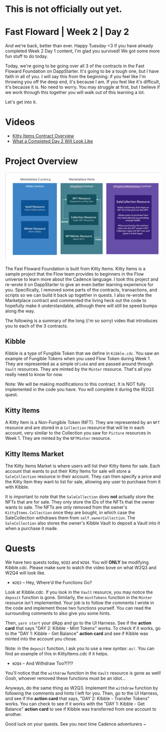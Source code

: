 # This is not officially out yet.

# Fast Floward | Week 2 | Day 2

And we're back, better than ever. Happy Tuesday <3 If you have already completed Week 2 Day 1 content, I'm glad you survived! We got some more fun stuff to do today. 

Today, we're going to be going over all 3 of the contracts in the Fast Floward Foundation on DappStarter. It's going to be a tough one, but I have faith in all of you. I will say this from the beginning: if you feel like I'm throwing you off the deep end, it's because I am. If you feel like it's difficult, it's because it is. No need to worry. You may struggle at first, but I believe if we work through this together you will walk out of this learning a lot. 

Let's get into it.

# Videos

- [Kitty Items Contract Overview](https://studio.youtube.com/video/Et26OpyKnx0/edit)
- [What a Completed Day 2 Will Look Like]()
# Project Overview

![Project Overview](images/kitty-items.PNG)

The Fast Floward Foundation is built from Kitty Items. Kitty Items is a sample project that the Flow team provides to beginners in the Flow universe to learn more about the Cadence language. I took this project and re-wrote it on DappStarter to give an even better learning experience for you. Specifically, I removed some parts of the contracts, transactions, and scripts so we can build it back up together in quests. I also re-wrote the Marketplace contract and commented the living heck out the code to hopefully make it understandable, although there will still be speed bumps along the way.

The following is a summary of the long (i'm so sorry) video that introduces you to each of the 3 contracts.

## Kibble

Kibble is a type of Fungible Token that we define in `Kibble.cdc`. You saw an example of Fungible Tokens when you used Flow Token during Week 1. They are represented as a simple `UFix64` and are passed around through `Vault` resources. They are minted by the `Minter` resource. That's all you really need to know for now.

Note: We will be making modifications to this contract. It is NOT fully implemented in the code you have. You will complete it during the W2Q3 quest.

## Kitty Items

A Kitty Item is a Non-Fungible Token (NFT). They are represented by an `NFT` resource and are stored in a `Collection` resource that will lie in each account, very similar to the Collection you saw for `Picture` resources in Week 1. They are minted by the `NFTMinter` resource.

## Kitty Items Market

The Kitty Items Market is where users will list their Kitty Items for sale. Each account that wants to put their Kitty Items for sale will store a `SaleCollection` resource in their account. They can then specify a price and the Kitty Item they want to list for sale, allowing any user to purchase from it with Kibble.

It is important to note that the `SaleCollection` does **not** actually store the NFTs that are for sale. They only store the IDs of the NFTs that the owner wants to sale. The NFTs are only removed from the owner's `KittyItems.Collection` once they are bought, in which case the SaleCollection withdraws them from `self.ownerCollection`. The `SaleCollection` also stores the owner's Kibble Vault to deposit a Vault into it when a purchase it made.

# Quests

We have two quests today, `W2Q3` and `W2Q4`. You will **ONLY** be modifying Kibble.cdc. Please make sure to watch the video bove on what W2Q3 and W2Q4 will look like.

- `W2Q3` – Hey, Where'd the Functions Go?

Look at Kibble.cdc. If you look in the `Vault` resource, you may notice the `deposit` function is gone. Similarly, the `mintTokens` function in the `Minter` resource isn't implemented. Your job is to follow the comments I wrote in the code and implement those two functions yourself. You can read the surrounding comments to also give you some hints.

Then, `yarn start` your dApp and go to the UI Harness. See if the **action card** that says "DAY 2: Kibble - Mint Tokens" works. To check if it works, go to the "DAY 1: Kibble - Get Balance" **action card** and see if Kibble was minted into the account you chose.

Note: in the `deposit` function, I ask you to use a new syntax: `as!`. You can find an example of this in KittyItems.cdc if it helps.

- `W2Q4` – And Withdraw Too?!?!?

You'll notice that the `withdraw` function in the `Vault` resource is gone as well! Gosh, whoever removed these functions must be an idiot...

Anyways, do the same thing as W2Q3. Implement the `withdraw` function by following the comments and hints I left for you. Then, go to the UI Harness, and see if the **action card** that says, "DAY 2: Kibble - Transfer Tokens" works. You can check to see if it works with the "DAY 1: Kibble - Get Balance" **action card** to see if Kibble was transferred from one account to another.

Good luck on your quests. See you next time Cadence adventurers ~



